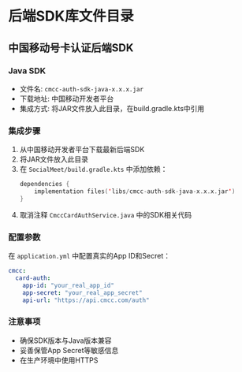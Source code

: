 # 后端SDK库文件目录

## 中国移动号卡认证后端SDK

### Java SDK
- 文件名: `cmcc-auth-sdk-java-x.x.x.jar`
- 下载地址: 中国移动开发者平台
- 集成方式: 将JAR文件放入此目录，在build.gradle.kts中引用

### 集成步骤
1. 从中国移动开发者平台下载最新后端SDK
2. 将JAR文件放入此目录
3. 在 `SocialMeet/build.gradle.kts` 中添加依赖：
   ```kotlin
   dependencies {
       implementation files('libs/cmcc-auth-sdk-java-x.x.x.jar')
   }
   ```
4. 取消注释 `CmccCardAuthService.java` 中的SDK相关代码

### 配置参数
在 `application.yml` 中配置真实的App ID和Secret：
```yaml
cmcc:
  card-auth:
    app-id: "your_real_app_id"
    app-secret: "your_real_app_secret"
    api-url: "https://api.cmcc.com/auth"
```

### 注意事项
- 确保SDK版本与Java版本兼容
- 妥善保管App Secret等敏感信息
- 在生产环境中使用HTTPS
